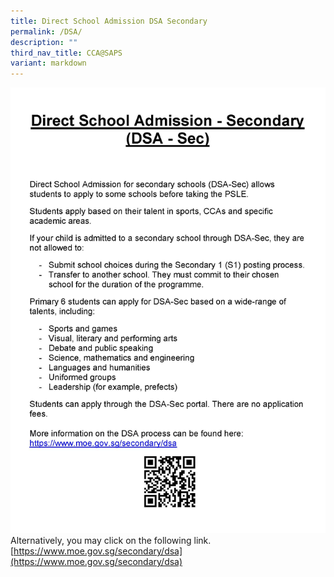 ```yaml
---
title: Direct School Admission DSA Secondary
permalink: /DSA/
description: ""
third_nav_title: CCA@SAPS
variant: markdown
---
```

![](/images/CCA%20info%202024/2024_SAPS_PSE_CCA_Information_for_website_25_Sep_Page_05.jpg)
Alternatively, you may click on the following link. 
 [https://www.moe.gov.sg/secondary/dsa](https://www.moe.gov.sg/secondary/dsa)